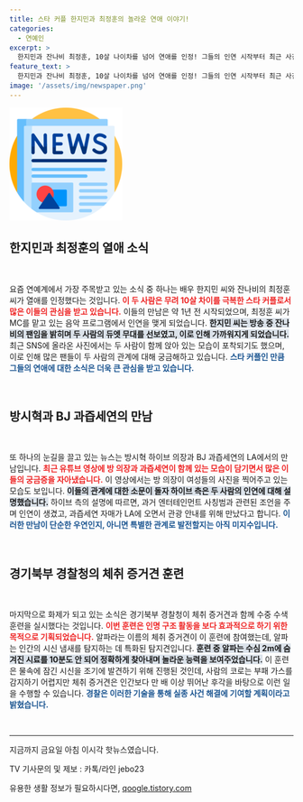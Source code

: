```yaml
---
title: 스타 커플 한지민과 최정훈의 놀라운 연애 이야기!
categories:
  - 연예인
excerpt: >
  한지민과 잔나비 최정훈, 10살 나이차를 넘어 연애를 인정! 그들의 인연 시작부터 최근 사진까지 모든 것을 공개합니다. 이 뜨거운 커플의 사랑 이야기를 지금 바로 확인해보세요!
feature_text: >
  한지민과 잔나비 최정훈, 10살 나이차를 넘어 연애를 인정! 그들의 인연 시작부터 최근 사진까지 모든 것을 공개합니다. 이 뜨거운 커플의 사랑 이야기를 지금 바로 확인해보세요!
image: '/assets/img/newspaper.png'
---
```


<p><img src="/assets/img/newspaper.png" alt="kimp 속보" /></p>

<h2 data-ke-size="size26">한지민과 최정훈의 열애 소식</h2>

<p data-ke-size="size16">&nbsp;</p>

<p data-ke-size="size16">요즘 연예계에서 가장 주목받고 있는 소식 중 하나는 배우 한지민 씨와 잔나비의 최정훈 씨가 열애를 인정했다는 것입니다. <b><span style="color: #ee2323;">이 두 사람은 무려 10살 차이를 극복한 스타 커플로서 많은 이들의 관심을 받고 있습니다.</span></b> 이들의 만남은 약 1년 전 시작되었으며, 최정훈 씨가 MC를 맡고 있는 음악 프로그램에서 인연을 맺게 되었습니다. <b><span style="background-color: #21538527;">한지민 씨는 방송 중 잔나비의 팬임을 밝히며 두 사람의 듀엣 무대를 선보였고, 이로 인해 가까워지게 되었습니다.</span></b> 최근 SNS에 올라온 사진에서는 두 사람이 함께 앉아 있는 모습이 포착되기도 했으며, 이로 인해 많은 팬들이 두 사람의 관계에 대해 궁금해하고 있습니다. <b><span style="color: #1a5490;">스타 커플인 만큼 그들의 연애에 대한 소식은 더욱 큰 관심을 받고 있습니다.</span></b></p>

<p data-ke-size="size16">&nbsp;</p>

<h2 data-ke-size="size26">방시혁과 BJ 과즙세연의 만남</h2>

<p data-ke-size="size16">&nbsp;</p>

<p data-ke-size="size16">또 하나의 눈길을 끌고 있는 뉴스는 방시혁 하이브 의장과 BJ 과즙세연의 LA에서의 만남입니다. <b><span style="color: #ee2323;">최근 유튜브 영상에 방 의장과 과즙세연이 함께 있는 모습이 담기면서 많은 이들의 궁금증을 자아냈습니다.</span></b> 이 영상에서는 방 의장이 여성들의 사진을 찍어주고 있는 모습도 보입니다. <b><span style="background-color: #21538527;">이들의 관계에 대한 소문이 돌자 하이브 측은 두 사람의 인연에 대해 설명했습니다.</span></b> 하이브 측의 설명에 따르면, 과거 엔터테인먼트 사칭범과 관련된 조언을 주며 인연이 생겼고, 과즙세연 자매가 LA에 오면서 관광 안내를 위해 만났다고 합니다. <b><span style="color: #1a5490;">이러한 만남이 단순한 우연인지, 아니면 특별한 관계로 발전할지는 아직 미지수입니다.</span></b></p>

<p data-ke-size="size16">&nbsp;</p>

<h2 data-ke-size="size26">경기북부 경찰청의 체취 증거견 훈련</h2>

<p data-ke-size="size16">&nbsp;</p>

<p data-ke-size="size16">마지막으로 화제가 되고 있는 소식은 경기북부 경찰청이 체취 증거견과 함께 수중 수색 훈련을 실시했다는 것입니다. <b><span style="color: #ee2323;">이번 훈련은 인명 구조 활동을 보다 효과적으로 하기 위한 목적으로 기획되었습니다.</span></b> 알파라는 이름의 체취 증거견이 이 훈련에 참여했는데, 알파는 인간의 시신 냄새를 탐지하는 데 특화된 탐지견입니다. <b><span style="background-color: #21538527;">훈련 중 알파는 수심 2m에 숨겨진 시료를 10분도 안 되어 정확하게 찾아내며 놀라운 능력을 보여주었습니다.</span></b> 이 훈련은 물속에 잠긴 시신을 조기에 발견하기 위해 진행된 것인데, 사람의 코로는 부패 가스를 감지하기 어렵지만 체취 증거견은 인간보다 만 배 이상 뛰어난 후각을 바탕으로 이런 일을 수행할 수 있습니다. <b><span style="color: #1a5490;">경찰은 이러한 기술을 통해 실종 사건 해결에 기여할 계획이라고 밝혔습니다.</span></b></p>

<p data-ke-size="size16">&nbsp;</p>

<hr>

<p data-ke-size="size16">지금까지 금요일 아침 이시각 핫뉴스였습니다.</p>

<p data-ke-size="size16">TV 기사문의 및 제보 : 카톡/라인 jebo23</p>
유용한 생활 정보가 필요하시다면, <a href="https://qoogle.tistory.com" rel="dofollow">qoogle.tistory.com</a>


